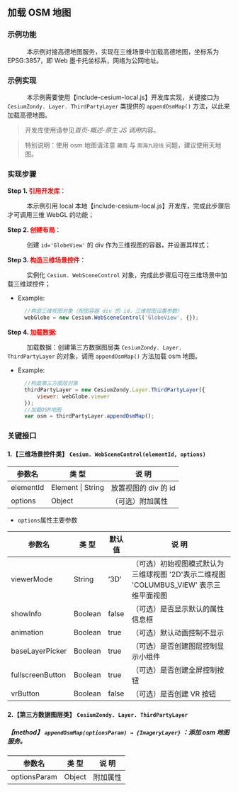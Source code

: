 ## 加载 OSM 地图

### 示例功能

&ensp; &ensp; &ensp; &ensp; 本示例对接高德地图服务，实现在三维场景中加载高德地图，坐标系为 EPSG:3857，即 Web 墨卡托坐标系，网络为公网地址。

### 示例实现

&ensp; &ensp; &ensp; &ensp; 本示例需要使用【include-cesium-local.js】开发库实现，关键接口为 `CesiumZondy. Layer. ThirdPartyLayer` 类提供的 `appendOsmMap()` 方法，以此来加载高德地图。

> 开发库使用请参见*首页-概述-原生 JS 调用*内容。

> 特别说明：使用 osm 地图请注意 `藏南` 与 `南海九段线` 问题，建议使用天地图。

### 实现步骤

**Step 1. <font color=red>引用开发库</font>**：

&ensp; &ensp; &ensp; &ensp; 本示例引用 local 本地【include-cesium-local.js】开发库，完成此步骤后才可调用三维 WebGL 的功能；

**Step 2. <font color=red>创建布局</font>**：

&ensp; &ensp; &ensp; &ensp; 创建 `id='GlobeView'` 的 div 作为三维视图的容器，并设置其样式；

**Step 3. <font color=red>构造三维场景控件</font>**：

&ensp; &ensp; &ensp; &ensp; 实例化 `Cesium. WebSceneControl` 对象，完成此步骤后可在三维场景中加载三维球控件；

- Example:

  ```javascript
    //构造三维视图对象（视图容器 div 的 id，三维视图设置参数）
    webGlobe = new Cesium.WebSceneControl('GlobeView', {});
  ```

**Step 4. <font color=red>加载数据</font>**:

&ensp; &ensp; &ensp; &ensp; 加载数据：创建第三方数据图层类 `CesiumZondy. Layer. ThirdPartyLayer` 的对象，调用 `appendOsmMap()` 方法加载 osm 地图。

- Example:

  ```javascript
    //构造第三方图层对象
    thirdPartyLayer = new CesiumZondy.Layer.ThirdPartyLayer({
        viewer: webGlobe.viewer
    });
    //加载OSM地图
    var osm = thirdPartyLayer.appendOsmMap();
  ```

### 关键接口

#### 1.【三维场景控件类】 `Cesium. WebSceneControl(elementId, options)`

| 参数名    | 类 型             | 说 明                |
| --------- | ----------------- | -------------------- |
| elementId | Element \| String | 放置视图的 div 的 id |
| options   | Object            | （可选）附加属性     |

-   `options`属性主要参数

| 参数名           | 类 型   | 默认值 | 说 明                                                                                  |
| ---------------- | ------- | ------ | -------------------------------------------------------------------------------------- |
| viewerMode       | String  | ‘3D’   | （可选）初始视图模式默认为三维球视图 '2D'表示二维视图 'COLUMBUS_VIEW' 表示三维平面视图 |
| showInfo         | Boolean | false  | （可选）是否显示默认的属性信息框                                                       |
| animation        | Boolean | true   | （可选）默认动画控制不显示                                                             |
| baseLayerPicker  | Boolean | true   | （可选）是否创建图层控制显示小组件                                                     |
| fullscreenButton | Boolean | true   | （可选）是否创建全屏控制按钮                                                           |
| vrButton         | Boolean | false  | （可选）是否创建 VR 按钮                                                               |

#### 2.【第三方数据图层类】 `CesiumZondy. Layer. ThirdPartyLayer`

##### 【method】 `appendOsmMap(optionsParam) → {ImageryLayer}` ：添加 osm 地图服务。

| 参数名       | 类 型  | 说 明    |
| ------------ | ------ | -------- |
| optionsParam | Object | 附加属性 |
